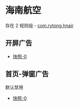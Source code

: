 # 海南航空

存在 2 规则组 - [com.rytong.hnair](/src/apps/com.rytong.hnair.ts)

## 开屏广告

- [快照-0](https://i.gkd.li/import/13695495)

## 首页-弹窗广告

默认禁用

- [快照-0](https://i.gkd.li/import/12846381)
